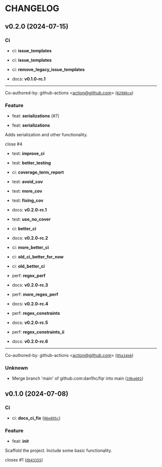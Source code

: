 # CHANGELOG

## v0.2.0 (2024-07-15)

### Ci

* ci: __issue_templates__

* ci: __issue_templates__

* ci: __remove_legacy_issue_templates__

* docs: __v0.1.0-rc.1__

---------

Co-authored-by: github-actions &lt;action@github.com&gt; ([`02988ce`](https://github.com/dan1hc/fqr/commit/02988ced9fd9714b7af93627eb6f90db7a150ea6))

### Feature

* feat: __serializations__ (#7)

* feat: __serializations__

Adds serialization and other functionality.

close #4

* test: __improve_ci__

* test: __better_testing__

* ci: __coverage_term_report__

* test: __avoid_cov__

* test: __more_cov__

* test: __fixing_cov__

* docs: __v0.2.0-rc.1__

* test: __use_no_cover__

* ci: __better_ci__

* docs: __v0.2.0-rc.2__

* ci: __more_better_ci__

* ci: __old_ci_better_for_now__

* ci: __old_better_ci__

* perf: __regex_perf__

* docs: __v0.2.0-rc.3__

* perf: __more_regex_perf__

* docs: __v0.2.0-rc.4__

* perf: __regex_constraints__

* docs: __v0.2.0-rc.5__

* perf: __regex_constraints_ii__

* docs: __v0.2.0-rc.6__

---------

Co-authored-by: github-actions &lt;action@github.com&gt; ([`95a14eb`](https://github.com/dan1hc/fqr/commit/95a14ebc48c61cd5db0709b5610e213d419b842c))

### Unknown

* Merge branch &#39;main&#39; of github.com:dan1hc/fqr into main ([`19ba601`](https://github.com/dan1hc/fqr/commit/19ba601c886c2994e64bc1f74a49ebc032a7860d))

## v0.1.0 (2024-07-08)

### Ci

* ci: __docs_ci_fix__ ([`96e895c`](https://github.com/dan1hc/fqr/commit/96e895c10e09e488791be5b9ec7668223fad3e31))

### Feature

* feat: __init__

Scaffold the project. Include some basic functionality.

closes #1 ([`db43155`](https://github.com/dan1hc/fqr/commit/db43155ed563bb25e1dd0f23f713e53cfa932a8e))
